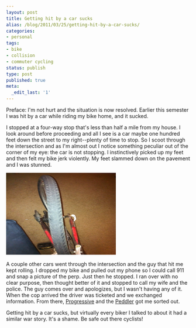 ```yaml
---
layout: post
title: Getting hit by a car sucks
alias: /blog/2011/03/25/getting-hit-by-a-car-sucks/
categories:
- personal
tags:
- bike
- collision
- commuter cycling
status: publish
type: post
published: true
meta:
  _edit_last: '1'
---
```

Preface: I'm not hurt and the situation is now resolved. Earlier this semester I was hit by a car while riding my bike home, and it sucked.

I stopped at a four-way stop that's less than half a mile from my house. I look around before proceeding and all I see is a car maybe one hundred feet down the street to my right--plenty of time to stop. So I scoot through the intersection and as I'm almost out I notice something peculiar out of the corner of my eye: the car is not stopping. I instinctively picked up my feet and then felt my bike jerk violently. My feet slammed down on the pavement and I was stunned.

<img class="size-medium wp-image-1150" title="Back Tire After Getting Hit" src="/images/bike-wreck.jpg" alt="Back Tire After Getting Hit" width="300" height="224" />

A couple other cars went through the intersection and the guy that hit me kept rolling. I dropped my bike and pulled out my phone so I could call 911 and snap a picture of the perp. Just then he stopped. I ran over with no clear purpose, then thought better of it and stopped to call my wife and the police. The guy comes over and apologizes, but I wasn't having any of it. When the cop arrived the driver was ticketed and we exchanged information. From there, <a title="Progressive Insurance" href="https://www.progressive.com/">Progressive</a> and the <a title="The Peddler Bike shop" href="https://www.peddlerbike.com/">Peddler</a> got me sorted out.

Getting hit by a car sucks, but virtually every biker I talked to about it had a similar war story. It's a shame. Be safe out there cyclists!
